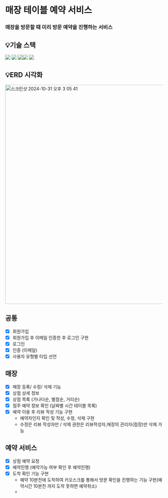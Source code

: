 # 매장 테이블 예약 서비스
### 매장을 방문할 때 미리 방문 예약을 진행하는 서비스 

## 💡기술 스택
<img src="https://img.shields.io/badge/Java-007396?style=flat-square&logo=Java&logoColor=white"/></a> <img src="https://img.shields.io/badge/SpringBoot-6DB33F?style=flat-square&logo=SpringBoot&logoColor=white"/></a> <img src ="https://img.shields.io/badge/MariaDB-003545?style=flat-square&logo=mariadb&logoColor=white"/></a><img src="https://img.shields.io/badge/-Swagger-%23Clojure?style=flat-square&logo=swagger&logoColor=white"/></a>
  <img src="https://img.shields.io/badge/Postman-FF6C37?style=flat-square&logo=Postman&logoColor=white"/></a>

## 💡ERD 시각화
<img width="700" alt="스크린샷 2024-10-31 오후 3 05 41" src="https://github.com/user-attachments/assets/90e31e71-b444-4257-bcb6-377dc5b8e1e5">

## 공통
- [x] 회원가입 
- [x] 회원가입 후 이메일 인증한 후 로그인 구현
- [x] 로그인
- [x] 인증 (이메일)
- [x] 사용자 유형별 타입 선언  

## 매장
- [x] 매장 등록/ 수정/ 삭제 기능
- [x] 상점 상세 정보
- [x] 상점 목록 (가나다순, 별점순, 거리순)
- [x] 점주 예약 정보 확인 (날짜별 시간 테이블 목록)
- [x] 예약 이용 후 리뷰 작성 기능 구현
  -  예약자인지 확인 및 작성, 수정, 삭제 구현
  - 수정은 리뷰 작성자만 / 삭제 권한은 리뷰작성자,매장의 관리자(점장)만 삭제 가능  

## 예약 서비스
- [x] 상점 예약 요청
- [x] 예약진행 (예약가능 여부 확인 후 예약진행)
- [x] 도착 확인 기능 구현
  - 예약 10분전에 도착하여 키오스크를 통해서 방문 확인을 진행하는 기능 구현(예약시간 10분전 까지 도착 못하면 예약취소)
  -    


